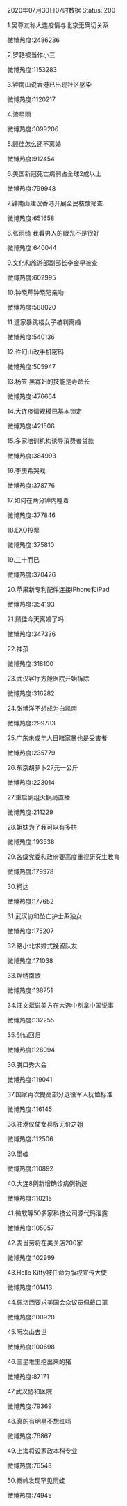 2020年07月30日07时数据
Status: 200

1.吴尊友称大连疫情与北京无确切关系

微博热度:2486236

2.罗艳被当作小三

微博热度:1153283

3.钟南山说香港已出现社区感染

微博热度:1120217

4.流星雨

微博热度:1099206

5.顾佳怎么还不离婚

微博热度:912454

6.美国新冠死亡病例占全球2成以上

微博热度:799948

7.钟南山建议香港开展全民核酸筛查

微博热度:651658

8.张雨绮 我看男人的眼光不是很好

微博热度:640044

9.文化和旅游部副部长李金早被查

微博热度:602995

10.钟晓芹钟晓阳亲吻

微博热度:588020

11.遭家暴跳楼女子被判离婚

微博热度:540136

12.许幻山改手机密码

微博热度:505947

13.杨笠 黑寡妇的技能是寿命长

微博热度:476664

14.大连疫情规模已基本锁定

微博热度:421506

15.多家培训机构诱导消费者贷款

微博热度:384993

16.李庚希哭戏

微博热度:378776

17.如何在两分钟内睡着

微博热度:377846

18.EXO投票

微博热度:375810

19.三十而已

微博热度:370426

20.苹果新专利配件连接iPhone和iPad

微博热度:354193

21.顾佳今天离婚了吗

微博热度:347336

22.神孩

微博热度:318100

23.武汉客厅方舱医院开始拆除

微博热度:316282

24.张博洋不想成为白凯南

微博热度:299783

25.广东未成年人目睹家暴也是受害者

微博热度:235779

26.东京胡萝卜27元一公斤

微博热度:223014

27.重启剧组火锅局直播

微博热度:211229

28.姐妹为了我可以有多拼

微博热度:193538

29.各级党委和政府要高度重视研究生教育

微博热度:179978

30.柯达

微博热度:177652

31.武汉协和坠亡护士系独女

微博热度:175207

32.路小北求婚式挽留队友

微博热度:171038

33.锦绣南歌

微博热度:138751

34.汪文斌说美方在大选中别拿中国说事

微博热度:132255

35.剑仙回归

微博热度:128094

36.脱口秀大会

微博热度:119041

37.国家再次提高部分退役军人抚恤标准

微博热度:116145

38.驻港仪仗女兵版无价之姐

微博热度:112506

39.墨魂

微博热度:110892

40.大连8例新增确诊病例轨迹

微博热度:110215

41.微软等50多家科技公司源代码泄露

微博热度:105057

42.麦当劳将在美关店200家

微博热度:102999

43.Hello Kitty被任命为版权宣传大使

微博热度:101413

44.佩洛西要求美国会众议员佩戴口罩

微博热度:100920

45.阮次山去世

微博热度:100698

46.三星堆里挖出来的猪

微博热度:87171

47.武汉协和医院

微博热度:79369

48.真的有明星不想红吗

微博热度:76867

49.上海将设家政本科专业

微博热度:76543

50.秦岭发现罕见雨蛙

微博热度:74945

